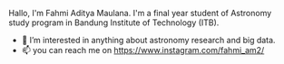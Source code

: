 Hallo, I'm Fahmi Aditya Maulana. I'm a final year student of Astronomy study program in Bandung Institute of Technology (ITB).
- 🔭 I’m interested in anything about astronomy research and big data.
- 📫 you can reach me on https://www.instagram.com/fahmi_am2/
